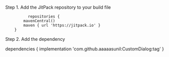 Step 1.
Add the JitPack repository to your build file

              repositories {
			mavenCentral()
			maven { url 'https://jitpack.io' }
		}

Step 2. Add the dependency

  dependencies {
	        implementation 'com.github.aaaaasunil:CustomDialog:tag'
	}
